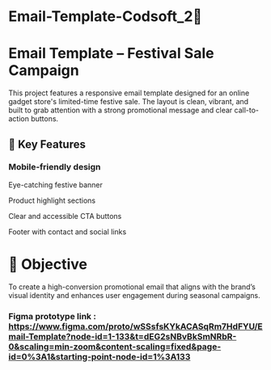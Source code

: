 # Email-Template-Codsoft_2📩 
# Email Template – Festival Sale Campaign
This project features a responsive email template designed for an online gadget store's limited-time festive sale. The layout is clean, vibrant, and built to grab attention with a strong promotional message and clear call-to-action buttons.

## 🔧 Key Features
### Mobile-friendly design

Eye-catching festive banner

Product highlight sections

Clear and accessible CTA buttons

Footer with contact and social links

# 🎯 Objective
To create a high-conversion promotional email that aligns with the brand’s visual identity and enhances user engagement during seasonal campaigns.

### Figma prototype link : https://www.figma.com/proto/wSSsfsKYkACASqRm7HdFYU/Email-Template?node-id=1-133&t=dEG2sNBvBkSmNRbR-0&scaling=min-zoom&content-scaling=fixed&page-id=0%3A1&starting-point-node-id=1%3A133
